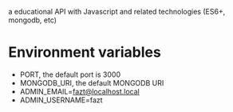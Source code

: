 
a educational API with Javascript and related technologies (ES6+, mongodb, etc)

# Environment variables

- PORT, the default port is 3000
- MONGODB_URI, the default MONGODB URI
- ADMIN_EMAIL=fazt@localhost.local
- ADMIN_USERNAME=fazt
